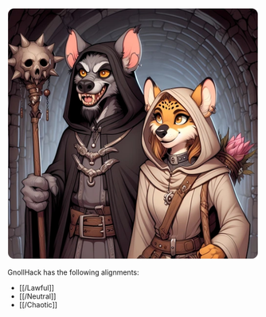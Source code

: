 ![Alignments](/uploads/Alignments/alignments-q90.webp)

GnollHack has the following alignments:
- [[/Lawful]]
- [[/Neutral]]
- [[/Chaotic]]